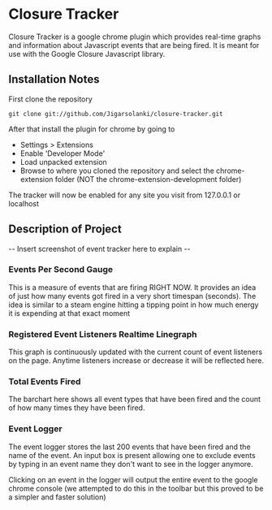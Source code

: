 Closure Tracker
==============

Closure Tracker is a google chrome plugin which provides real-time graphs and information about Javascript
events that are being fired. It is meant for use with the Google Closure Javascript library.

## Installation Notes

First clone the repository

```
git clone git://github.com/Jigarsolanki/closure-tracker.git
```

After that install the plugin for chrome by going to

* Settings > Extensions 
* Enable 'Developer Mode'
* Load unpacked extension
* Browse to where you cloned the repository and select the chrome-extension folder
(NOT the chrome-extension-development folder)

The tracker will now be enabled for any site you visit from 127.0.0.1 or localhost

## Description of Project

-- Insert screenshot of event tracker here to explain --

### Events Per Second Gauge

This is a measure of events that are firing RIGHT NOW. It provides an idea of just how many events got fired in a very short timespan (seconds).
The idea is similar to a steam engine hitting a tipping point in how much energy it is expending at that exact moment

### Registered Event Listeners Realtime Linegraph

This graph is continuously updated with the current count of event listeners on the page.
Anytime listeners increase or decrease it will be reflected here.

### Total Events Fired

The barchart here shows all event types that have been fired and the count of how many times they have been fired.

### Event Logger

The event logger stores the last 200 events that have been fired and the name of the event. An input box is present allowing 
one to exclude events by typing in an event name they don't want to see in the logger anymore.

Clicking on an event in the logger will output the entire event to the google chrome console
(we attempted to do this in the toolbar but this proved to be a simpler and faster solution)